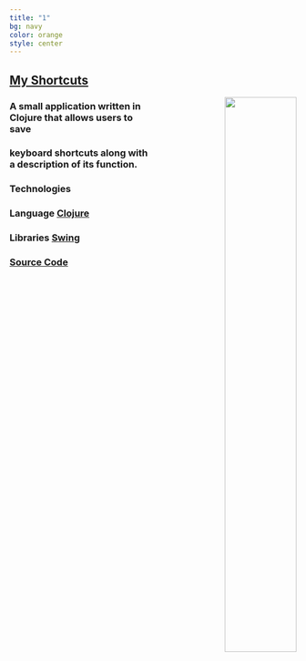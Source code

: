 ```yaml
---
title: "1"
bg: navy
color: orange
style: center
---
```




## [**My Shortcuts**](https://github.com/MisterTerrific/myshorts-gui)
<div>
<a align="right" href="https://github.com/MisterTerrific/myshorts-gui/blob/master/screens/main-window2.png?raw=true">
<img src="https://github.com/MisterTerrific/myshorts-gui/blob/master/screens/main-window2.png?raw=true" style="float: right; width: 50%; height: 50%"/>
</a>
</div>

### A small application written in Clojure that allows users to save
### keyboard shortcuts along with a description of its function. 

### **Technologies**    
### **Language** [Clojure](https://clojure.org)   
### **Libraries** [Swing](http://docs.oracle.com/javase/7/docs/api/javax/swing/package-summary.html#package_description)   

### [**Source Code**](https://github.com/MisterTerrific/myshorts-gui)   
